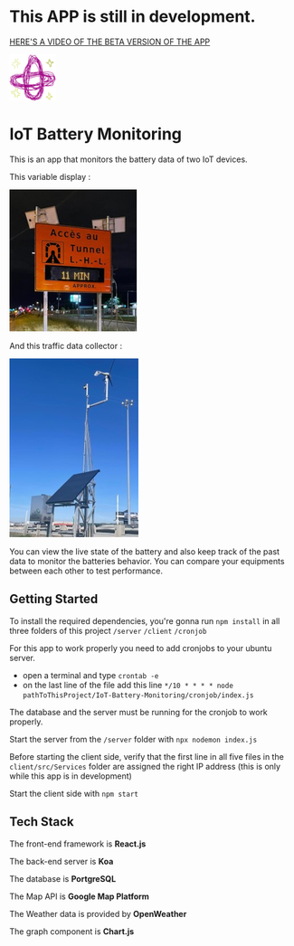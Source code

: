 # This APP is still in development.

[HERE'S A VIDEO OF THE BETA VERSION OF THE APP                                        ](https://www.youtube.com/watch?v=XToImgI692Q)

![](client/public/mathieuIcon.png)

# IoT Battery Monitoring

This is an app that monitors the battery data of two IoT devices.

This variable display :

![](client/public/pmv.jpg)

And this traffic data collector : 

![](client/public/emc.jpg)

You can view the live state of the battery and also keep track of the past data to monitor the batteries behavior.
You can compare your equipments between each other to test performance.


## Getting Started

To install the required dependencies, you're gonna run `npm install` in all three folders of this project
`/server`
`/client`
`/cronjob`

For this app to work properly you need to add cronjobs to your ubuntu server.
- open a terminal and type `crontab -e`
- on the last line of the file add this line `*/10 * * * * node pathToThisProject/IoT-Battery-Monitoring/cronjob/index.js`

The database and the server must be running for the cronjob to work properly.

Start the server from the `/server` folder with `npx nodemon index.js`

Before starting the client side, verify that the first line in all five files in the `client/src/Services` folder are assigned the right IP address (this is only while this app is in development)

Start the client side with `npm start`

## Tech Stack

The front-end framework is **React.js**

The back-end server is **Koa**

The database is **PortgreSQL**

The Map API is **Google Map Platform**

The Weather data is provided by **OpenWeather**

The graph component is **Chart.js**